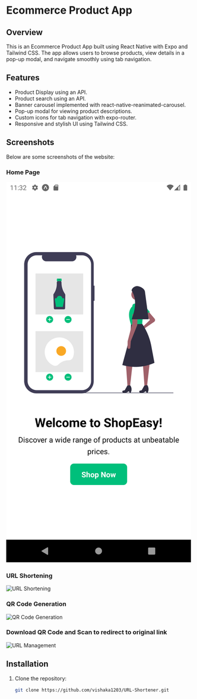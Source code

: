 # Ecommerce Product App

## Overview

This is an Ecommerce Product App built using React Native with Expo and Tailwind CSS. The app allows users to browse products, view details in a pop-up modal, and navigate smoothly using tab navigation.

## Features

- Product Display using an API.
- Product search using an API.
- Banner carousel implemented with react-native-reanimated-carousel.
- Pop-up modal for viewing product descriptions.
- Custom icons for tab navigation with expo-router.
- Responsive and stylish UI using Tailwind CSS.

## Screenshots

Below are some screenshots of the website:

### Home Page
![Welcome Page](docs/img-1.png)

### URL Shortening 
![URL Shortening ](./docs/shorturl.png)

### QR Code Generation 
![QR Code Generation](./docs/QRcodegeneration.png)

### Download QR Code and Scan to redirect to original link
![URL Management](./docs/downloadqr.png)

## Installation

1. Clone the repository:
   ```bash
   git clone https://github.com/vishaka1203/URL-Shortener.git
